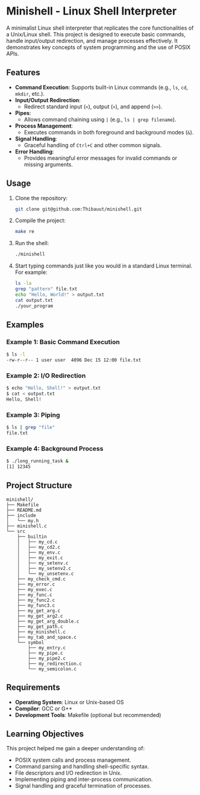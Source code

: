 # Minishell - Linux Shell Interpreter

A minimalist Linux shell interpreter that replicates the core functionalities of a Unix/Linux shell. This project is designed to execute basic commands, handle input/output redirection, and manage processes effectively. It demonstrates key concepts of system programming and the use of POSIX APIs.

## Features

- **Command Execution**: Supports built-in Linux commands (e.g., `ls`, `cd`, `mkdir`, etc.).
- **Input/Output Redirection**:
  - Redirect standard input (`<`), output (`>`), and append (`>>`).
- **Pipes**:
  - Allows command chaining using `|` (e.g., `ls | grep filename`).
- **Process Management**:
  - Executes commands in both foreground and background modes (`&`).
- **Signal Handling**:
  - Graceful handling of `Ctrl+C` and other common signals.
- **Error Handling**:
  - Provides meaningful error messages for invalid commands or missing arguments.

## Usage

1. Clone the repository:

   ```bash
   git clone git@github.com:Thibauut/minishell.git
   ```

2. Compile the project:

   ```bash
   make re
   ```

3. Run the shell:

   ```bash
   ./minishell
   ```

4. Start typing commands just like you would in a standard Linux terminal. For example:

   ```bash
   ls -la
   grep "pattern" file.txt
   echo "Hello, World!" > output.txt
   cat output.txt
   ./your_program
   ```

## Examples

### Example 1: Basic Command Execution

```bash
$ ls -l
-rw-r--r-- 1 user user  4096 Dec 15 12:00 file.txt
```

### Example 2: I/O Redirection

```bash
$ echo "Hello, Shell!" > output.txt
$ cat < output.txt
Hello, Shell!
```

### Example 3: Piping

```bash
$ ls | grep "file"
file.txt
```

### Example 4: Background Process

```bash
$ ./long_running_task &
[1] 12345
```

## Project Structure

```
minishell/
├── Makefile
├── README.md
├── include
│   └── my.h
├── minishell.c
└── src
    ├── builtin
    │   ├── my_cd.c
    │   ├── my_cd2.c
    │   ├── my_env.c
    │   ├── my_exit.c
    │   ├── my_setenv.c
    │   ├── my_setenv2.c
    │   └── my_unsetenv.c
    ├── my_check_cmd.c
    ├── my_error.c
    ├── my_exec.c
    ├── my_func.c
    ├── my_func2.c
    ├── my_func3.c
    ├── my_get_arg.c
    ├── my_get_arg2.c
    ├── my_get_arg_double.c
    ├── my_get_path.c
    ├── my_minishell.c
    ├── my_tab_and_space.c
    └── symbol
        ├── my_entry.c
        ├── my_pipe.c
        ├── my_pipe2.c
        ├── my_redirection.c
        └── my_semicolon.c
```

## Requirements

- **Operating System**: Linux or Unix-based OS
- **Compiler**: GCC or G++
- **Development Tools**: Makefile (optional but recommended)

## Learning Objectives

This project helped me gain a deeper understanding of:

- POSIX system calls and process management.
- Command parsing and handling shell-specific syntax.
- File descriptors and I/O redirection in Unix.
- Implementing piping and inter-process communication.
- Signal handling and graceful termination of processes.

